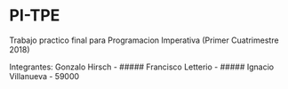 # PI-TPE
Trabajo practico final para Programacion Imperativa (Primer Cuatrimestre 2018)

Integrantes:
  Gonzalo Hirsch - #####
  Francisco Letterio - #####
  Ignacio Villanueva - 59000
  
  
